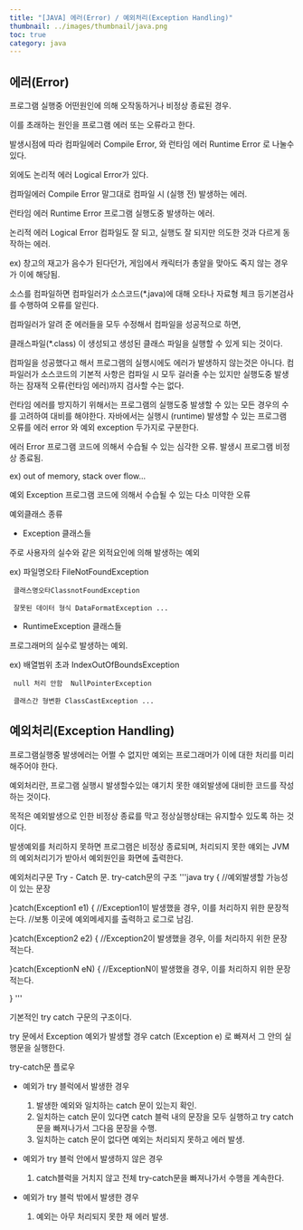 ```yaml
---
title: "[JAVA] 에러(Error) / 예외처리(Exception Handling)"
thumbnail: ../images/thumbnail/java.png
toc: true
category: java
---
```


## 에러(Error) 

프로그램 실행중 어떤원인에 의해 오작동하거나 비정상 종료된 경우.

이를 초래하는 원인을 프로그램 에러 또는 오류라고 한다.

발생시점에 따라 컴파일에러 Compile Error, 와 런타임 에러 Runtime Error 로 나눌수 있다. 

외에도 논리적 에러 Logical Error가 있다. 

 
컴파일에러 Compile Error
말그대로 컴파일 시 (실행 전) 발생하는 에러.

 

런타임 에러 Runtime Error
프로그램 실행도중 발생하는 에러.

 
논리적 에러 Logical Error
컴파일도 잘 되고, 실행도 잘 되지만 의도한 것과 다르게 동작하는 에러.

ex) 창고의 재고가 음수가 된다던가, 게임에서 캐릭터가 총알을 맞아도 죽지 않는 경우가 이에 해당됨.

 

소스를 컴파일하면 컴파일러가 소스코드(*.java)에 대해 오타나 자료형 체크 등기본검사를 수행하여 오류를 알린다.

컴파일러가 알려 준 에러들을 모두 수정해서 컴파일을 성공적으로 하면,

클래스파일(*.class) 이 생성되고 생성된 클래스 파일을 실행할 수 있게 되는 것이다. 

 

컴파일을 성공했다고 해서 프로그램의 실행시에도 에러가 발생하지 않는것은 아니다. 컴파일러가 소스코드의 기본적 사항은 컴파일 시 모두 걸러줄 수는 있지만 실행도중 발생하는 잠재적 오류(런타임 에러)까지 검사할 수는 없다.

런타임 에러를 방지하기 위해서는 프로그램의 실행도중 발생할 수 있는 모든 경우의 수를 고려하여 대비를 해야한다. 자바에서는 실행시 (runtime) 발생할 수 있는 프로그램 오류를 에러 error 와 예외 exception 두가지로 구분한다. 

 

에러 Error 
프로그램 코드에 의해서 수습될 수 있는 심각한 오류. 발생시 프로그램 비정상 종료됨.

ex) out of memory, stack over flow... 

 
예외 Exception 
프로그램 코드에 의해서 수습될 수 있는 다소 미약한 오류 

 

예외클래스 종류 

- Exception 클래스들

주로 사용자의 실수와 같은 외적요인에 의해 발생하는 예외

 

ex) 파일명오타 FileNotFoundException 

     클래스명오타ClassnotFoundException

     잘못된 데이터 형식 DataFormatException ...

 

- RuntimeException 클래스들

프로그래머의 실수로 발생하는 예외.

 

ex) 배열범위 초과 IndexOutOfBoundsException

     null 처리 안함  NullPointerException

     클래스간 형변환 ClassCastException ...

## 예외처리(Exception Handling)
프로그램실행중 발생에러는 어쩔 수 없지만 예외는 프로그래머가 이에 대한 처리를 미리 해주어야 한다.

예외처리란, 프로그램 실행시 발생할수있는 얘기치 못한 얘외발생에 대비한 코드를 작성하는 것이다.

목적은 예외발생으로 인한 비정상 종료를 막고 정상실행상태는 유지할수 있도록 하는 것이다.

발생예외를 처리하지 못하면 프로그램은 비정상 종료되며, 처리되지 못한 얘외는 JVM의 예외처리기가 받아서 예외원인을 화면에 출력한다.

예외처리구문 Try - Catch 문. 
try-catch문의 구조 
'''java
try {
 //예외발생할 가능성이 있는 문장 

}catch(Exception1 e1) {
 //Exception1이 발생했을 경우, 이를 처리하지 위한 문장적는다.
 //보통 이곳에 예외메세지를 출력하고 로그로 남김.
 
}catch(Exception2 e2) {
 //Exception2이 발생했을 경우, 이를 처리하지 위한 문장적는다.
 
}catch(ExceptionN eN) {
 //ExceptionN이 발생했을 경우, 이를 처리하지 위한 문장적는다.
 
}
'''

기본적인 try catch 구문의 구조이다.

try 문에서 Exception 예외가 발생할 경우 catch (Exception e) 로 빠져서 그 안의 실행문을 실행한다.

 

 

try-catch문 플로우 

- 예외가 try 블럭에서 발생한 경우
    1. 발생한 예외와 일치하는 catch 문이 있는지 확인. 
    2. 일치하는 catch 문이 있다면 catch 블럭 내의 문장을 모두 실행하고 try catch 문을 빠져나가서 그다음 문장을 수행.
    3. 일치하는 catch 문이 없다면 예외는 처리되지 못하고 에러 발생.

- 예외가 try 블럭 안에서 발생하지 않은 경우

    1. catch블럭을 거치지 않고 전체 try-catch문을 빠져나가서 수행을 계속한다. 

- 예외가 try 블럭 밖에서 발생한 경우
    1. 예외는 아무 처리되지 못한 채 에러 발생.